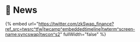 # 📰 News

{% embed url="https://twitter.com/zkSwap_finance?ref_src=twsrc^tfw|twcamp^embeddedtimeline|twterm^screen-name:syncswap|twcon^s2" fullWidth="false" %}
